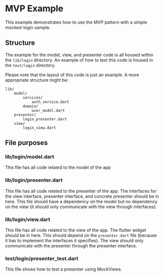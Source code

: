 # MVP Example

This example demonstrates how to use the MVP pattern with
a simple mocked-login sample.

## Structure

The example for the model, view, and presenter code is
all housed within the `lib/login` directory. An example
of how to test this code is housed in the `test/login`
directory.

Please note that the layout of this code is just an example. 
A more appropriate structure might be:

```
lib/
    model/
        services/
            auth_service.dart
        domain/
            user_model.dart
    presenter/
        login_presenter.dart
    view/
        login_view.dart
```

## File purposes

### lib/login/model.dart

This file has all code related to the model of the app

### lib/login/presenter.dart

This file has all code related to the presenter of the app.
The interfaces for the view interface, presenter interface,
and concrete presenter should be in here. This file should
have a dependency on the model but no dependency on the view
(it should only communicate with the view through interfaces).

### lib/login/view.dart

This file has all code related to the view of the app. The
flutter widget should be in here. This should depend on
the `presenter.dart` file (because it has to implement
the interfaces it specifies). The view should only communicate 
with the presenter through the presenter interface.

### test/login/presenter_test.dart

This file shows how to test a presenter using MockViews.